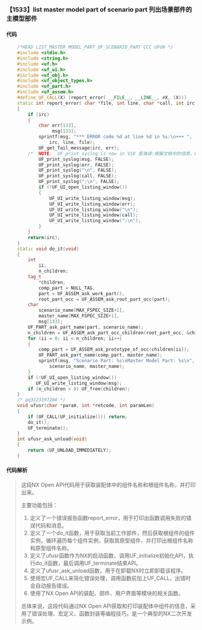 ### 【1533】list master model part of scenario part 列出场景部件的主模型部件

#### 代码

```cpp
    /*HEAD LIST_MASTER_MODEL_PART_OF_SCENARIO_PART CCC UFUN */  
    #include <stdio.h>  
    #include <string.h>  
    #include <uf.h>  
    #include <uf_ui.h>  
    #include <uf_obj.h>  
    #include <uf_object_types.h>  
    #include <uf_part.h>  
    #include <uf_assem.h>  
    #define UF_CALL(X) (report_error( __FILE__, __LINE__, #X, (X)))  
    static int report_error( char *file, int line, char *call, int irc)  
    {  
        if (irc)  
        {  
            char err[133],  
                 msg[133];  
            sprintf(msg, "*** ERROR code %d at line %d in %s:\n+++ ",  
                irc, line, file);  
            UF_get_fail_message(irc, err);  
        /*  NOTE:  UF_print_syslog is new in V18 里海译:根据文档中的信息，UF_print_syslog是V18版本新增的功能。 */  
            UF_print_syslog(msg, FALSE);  
            UF_print_syslog(err, FALSE);  
            UF_print_syslog("\n", FALSE);  
            UF_print_syslog(call, FALSE);  
            UF_print_syslog(";\n", FALSE);  
            if (!UF_UI_open_listing_window())  
            {  
                UF_UI_write_listing_window(msg);  
                UF_UI_write_listing_window(err);  
                UF_UI_write_listing_window("\n");  
                UF_UI_write_listing_window(call);  
                UF_UI_write_listing_window(";\n");  
            }  
        }  
        return(irc);  
    }  
    static void do_it(void)  
    {  
        int  
            ii,  
            n_children;  
        tag_t  
            *children,  
            comp_part = NULL_TAG,  
            part = UF_ASSEM_ask_work_part(),  
            root_part_occ = UF_ASSEM_ask_root_part_occ(part);  
        char  
            scenario_name[MAX_FSPEC_SIZE+1],  
            master_name[MAX_FSPEC_SIZE+1],  
            msg[133];  
        UF_PART_ask_part_name(part, scenario_name);  
        n_children = UF_ASSEM_ask_part_occ_children(root_part_occ, &children);  
        for (ii = 0; ii < n_children; ii++)  
        {  
            comp_part = UF_ASSEM_ask_prototype_of_occ(children[ii]);  
            UF_PART_ask_part_name(comp_part, master_name);  
            sprintf(msg, "Scenario Part: %s\nMaster Model Part: %s\n",   
                scenario_name, master_name);  
        }  
        if (!UF_UI_open_listing_window())  
           UF_UI_write_listing_window(msg);  
        if (n_children > 0) UF_free(children);  
    }  
    /* qq3123197280 */  
    void ufusr(char *param, int *retcode, int paramLen)  
    {  
        if (UF_CALL(UF_initialize())) return;  
        do_it();  
        UF_terminate();  
    }  
    int ufusr_ask_unload(void)  
    {  
        return (UF_UNLOAD_IMMEDIATELY);  
    }

```

#### 代码解析

> 这段NX Open API代码用于获取装配体中的组件名称和根组件名称，并打印出来。
>
> 主要功能包括：
>
> 1. 定义了一个错误报告函数report_error，用于打印出函数调用失败的错误代码和消息。
> 2. 定义了一个do_it函数，用于获取当前工作部件，然后获取根组件的组件实例，循环遍历每个组件实例，获取其原型组件，并打印出根组件名称和原型组件名称。
> 3. 定义了ufusr函数作为NX的启动函数，调用UF_initialize初始化API，执行do_it函数，最后调用UF_terminate结束API。
> 4. 定义了ufusr_ask_unload函数，用于在卸载NX时立即卸载该程序。
> 5. 使用宏UF_CALL来简化错误处理，调用函数前加上UF_CALL，出错时会自动报告错误。
> 6. 使用了NX Open API的装配、部件、用户界面等模块的相关函数。
>
> 总体来说，这段代码通过NX Open API获取和打印装配体中组件的信息，采用了错误处理、宏定义、函数封装等编程技巧，是一个典型的NX二次开发示例。
>
